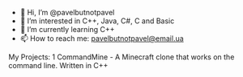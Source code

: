 - 👋 Hi, I’m @pavelbutnotpavel
- 👀 I’m interested in C++, Java, C#, C and Basic
- 🌱 I’m currently learning C++
- 📫 How to reach me: pavelbutnotpavel@email.ua

My Projects:
1 CommandMine - A Minecraft clone that works on the command line. Written in C++
<!---
pavelbutnotpavel/pavelbutnotpavel is a ✨ special ✨ repository because its `README.md` (this file) appears on your GitHub profile.
You can click the Preview link to take a look at your changes.
--->
